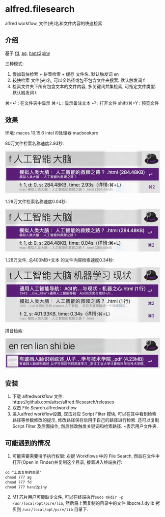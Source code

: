 # alfred.filesearch
alfred workflow, 文件(夹)名和文件内容的快速检索

## 介绍

基于 [fd](https://github.com/sharkdp/fd), [ag](https://github.com/ggreer/the_silver_searcher), [hanz2piny](https://github.com/brain-zhang/hanz2piny/tree/branches/pipein)

三种模式: 
1. 慢加载快检索 + 拼音检索 + 缓存 文件名. 默认触发词 en
2. 较快检索 文件(夹)名, 可以全路径或包不包含文件夹搜索. 默认触发词 f
3. 检索文件夹下所有包含文本的文件内容, 多关键词并集检索, 可指定文件类型. 默认触发词 t

⌘+⏎ : 在文件夹中显示
⌘+L : 显示备注文本
⏎ : 打开文件
shift/⌘+Y : 预览文件

## 效果

环境: macos 10.15.6 intel i9处理器 macbookpro

80万文件检索名称速度2.93秒:

![f-80](images/f-80.jpg)

1.28万文件检索名称速度0.04秒:

![f-1.28](images/f-1.28.jpg)

1.28万文件, 总400MB+文本 的文件内容检索速度0.34秒:

![t-1.28-400M](images/t-1.28-400M.jpg)

拼音检索:

![en](images/en.jpg)


## 安装
1. 下载 alfredworkflow 文件: https://github.com/aitsc/alfred.filesearch/releases
2. 双击 File.Search.alfredworkflow
3. 进入alfred workflow设置, 双击对应 Script Filter 模块, 可以在其中看到检索路径等参数修改的提示, 修改路径保存后用于自己的路径进行检索. 还可以复制 Script Filter 及后面操作, 然后修改触发关键词和检索路径. ~表示用户文件夹.

## 可能遇到的情况

1. 可能需要需要授予执行权限: 右键 Workflows 中的 File Search, 然后在文件中打开(Open in Finder)并复制这个目录, 接着进入终端执行:

```shell
cd "上面复制的目录"
chmod 777 ag
chmod 777 fd
chmod 777 hanz2piny
```

2. M1 芯片用户可能缺少文件, 可以在终端执行`sudo mkdir -p /usr/local/opt/pcre/lib`, 然后将上面复制的目录中的文件 libpcre.1.dylib 拷贝到 `/usr/local/opt/pcre/lib` 目录下.


